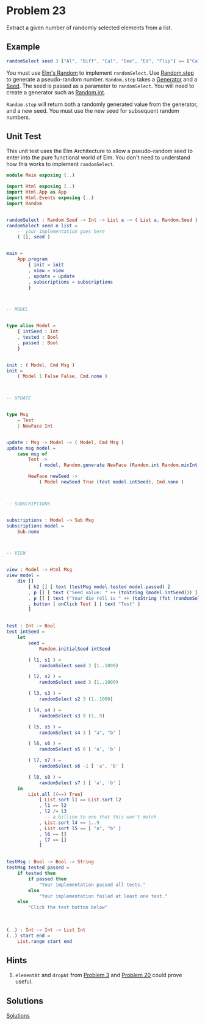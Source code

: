 # Problem 23

Extract a given number of randomly selected elements from a list.

## Example

```elm
randomSelect seed 3 ["Al", "Biff", "Cal", "Dee", "Ed", "Flip"] == ["Cal", "Dee", "Al"]
```

You must use [Elm's Random](http://package.elm-lang.org/packages/elm-lang/core/4.0.5/Random) to implement `randomSelect`. Use [Random.step](http://package.elm-lang.org/packages/elm-lang/core/4.0.5/Random#step) to generate a pseudo-random number. `Random.step` takes a [Generator](http://package.elm-lang.org/packages/elm-lang/core/4.0.5/Random#Generator) and a [Seed](http://package.elm-lang.org/packages/elm-lang/core/4.0.5/Random#Seed). The seed is passed as a parameter to `randomSelect`. You will need to create a generator such as [Random.int](http://package.elm-lang.org/packages/elm-lang/core/4.0.5/Random#int).

`Random.step` will return both a randomly generated value from the generator, and a new seed. You must use the new seed for subsequent random numbers.

## Unit Test

This unit test uses the Elm Architecture to allow a pseudo-random seed to enter into the pure functional world of Elm. You don't need to understand how this works to implement ```randomSelect```.

```elm
module Main exposing (..)

import Html exposing (..)
import Html.App as App
import Html.Events exposing (..)
import Random


randomSelect : Random.Seed -> Int -> List a -> ( List a, Random.Seed )
randomSelect seed n list =
    -- your implementation goes here
    ( [], seed )


main =
    App.program
        { init = init
        , view = view
        , update = update
        , subscriptions = subscriptions
        }



-- MODEL


type alias Model =
    { intSeed : Int
    , tested : Bool
    , passed : Bool
    }


init : ( Model, Cmd Msg )
init =
    ( Model 1 False False, Cmd.none )



-- UPDATE


type Msg
    = Test
    | NewFace Int


update : Msg -> Model -> ( Model, Cmd Msg )
update msg model =
    case msg of
        Test ->
            ( model, Random.generate NewFace (Random.int Random.minInt Random.maxInt) )

        NewFace newSeed ->
            ( Model newSeed True (test model.intSeed), Cmd.none )



-- SUBSCRIPTIONS


subscriptions : Model -> Sub Msg
subscriptions model =
    Sub.none



-- VIEW


view : Model -> Html Msg
view model =
    div []
        [ h2 [] [ text (testMsg model.tested model.passed) ]
        , p [] [ text ("Seed value: " ++ (toString (model.intSeed))) ]
        , p [] [ text ("Your die roll is " ++ (toString (fst (randomSelect (Random.initialSeed model.intSeed) 1 (1..6))))) ]
        , button [ onClick Test ] [ text "Test" ]
        ]


test : Int -> Bool
test intSeed =
    let
        seed =
            Random.initialSeed intSeed

        ( l1, s1 ) =
            randomSelect seed 3 (1..1000)

        ( l2, s2 ) =
            randomSelect seed 3 (1..1000)

        ( l3, s3 ) =
            randomSelect s2 3 (1..1000)

        ( l4, s4 ) =
            randomSelect s3 9 (1..9)

        ( l5, s5 ) =
            randomSelect s4 3 [ "a", "b" ]

        ( l6, s6 ) =
            randomSelect s5 0 [ 'a', 'b' ]

        ( l7, s7 ) =
            randomSelect s6 -1 [ 'a', 'b' ]

        ( l8, s8 ) =
            randomSelect s7 1 [ 'a', 'b' ]
    in
        List.all ((==) True)
            [ List.sort l1 == List.sort l2
            , l1 == l2
            , l2 /= l3
              -- a billion to one that this won't match
            , List.sort l4 == 1..9
            , List.sort l5 == [ "a", "b" ]
            , l6 == []
            , l7 == []
            ]


testMsg : Bool -> Bool -> String
testMsg tested passed =
    if tested then
        if passed then
            "Your implementation passed all tests."
        else
            "Your implementation failed at least one test."
    else
        "Click the test button below"

            
            
(..) : Int -> Int -> List Int
(..) start end =
    List.range start end
```

## Hints

1. `elementAt` and `dropAt` from [Problem 3](p03.md) and [Problem 20](p20.md) could prove useful. 

## Solutions

[Solutions](../s/s23.md)


